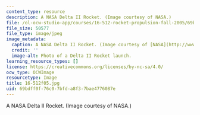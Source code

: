 ```yaml
---
content_type: resource
description: A NASA Delta II Rocket. (Image courtesy of NASA.)
file: /ol-ocw-studio-app/courses/16-512-rocket-propulsion-fall-2005/69bdff0f76c07bfda8f37bae4776087e_16-512f05.jpg
file_size: 50577
file_type: image/jpeg
image_metadata:
  caption: A NASA Delta II Rocket. (Image courtesy of [NASA](http://www.nasa.gov/).)
  credit: ''
  image-alt: Photo of a Delta II Rocket launch.
learning_resource_types: []
license: https://creativecommons.org/licenses/by-nc-sa/4.0/
ocw_type: OCWImage
resourcetype: Image
title: 16-512f05.jpg
uid: 69bdff0f-76c0-7bfd-a8f3-7bae4776087e
---
```

A NASA Delta II Rocket. (Image courtesy of NASA.)